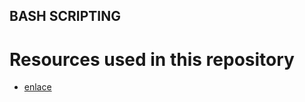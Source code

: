 ## BASH SCRIPTING 

# Resources used in this repository

- [enlace](https://www.youtube.com/playlist?list=PLT98CRl2KxKGj-VKtApD8-zCqSaN2mD4w)
